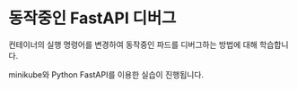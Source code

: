 # 동작중인 FastAPI 디버그

컨테이너의 실행 명령어를 변경하여 동작중인 파드를 디버그하는 방법에 대해 학습합니다.

minikube와 Python FastAPI를 이용한 실습이 진행됩니다.
